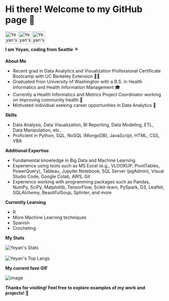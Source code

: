 # Hi there! Welcome to my GitHub page 👋

  <a href="https://www.linkedin.com/in/yeyan-wang/">
    <img align="left" alt="Yeyan's Linkedin" width="40px" 
  src="https://img.icons8.com/fluency/48/linkedin.png" />
  </a>

  <a href="https://public.tableau.com/app/profile/yeyan.wang4564">
    <img align="left" alt="Yeyan's Tableau" width="40px"
  src="https://img.icons8.com/color/48/tableau-software.png">
  </a>

  <a href="CV/Resume.pdf">
    <img align="left" alt="Yeyan's CV" width="40px" 
  src="https://img.icons8.com/dotty/80/resume.png" />
  </a>    
 
<br><br>

**I am Yeyan, coding from Seattle** ☔

**About Me**
- Recent grad in Data Analytics and Visualization Professional Certificate Bootcamp with UC Berkeley Extension 👩‍💻
- Graduated from University of Washington with a B.S. in Health Informatics and Health Information Management 🎓
- Currently a Health Informatics and Metrics Project Coordinator working on improving community health 💼
- Motivated individual seeking career opportunities in Data Analytics 👐

**Skills**
- Data Analysis, Data Visualization, BI Reporting, Data Modeling, ETL, Data Manipulation, etc.
- Proficient in Python, SQL, NoSQL (MongoDB), JavaScript, HTML, CSS, VBA

**Additional Expertise**
- Fundamental knowledge in Big Data and Machine Learning
- Experience using tools such as MS Excel (e.g., VLOOKUP, PivotTables, PowerQuery), Tableau, Jupyter Notebook, SQL Server (pgAdmin), Visual Studio Code, Google Colab, AWS, Git
- Experience working with programming packages such as Pandas, NumPy, SciPy, Matplotlib, TensorFlow, Scikit-learn, PySpark, D3, Leaflet, SQLAlchemy, BeautifulSoup, Splinter, and more

**Currently Learning**
- R
- More Machine Learning techniques
- Spanish
- Crocheting

**My Stats**

  ![Yeyan's Stats](https://github-readme-stats.vercel.app/api?username=yeyanwang) <br> <br>
  ![Yeyan's Top Langs](https://github-readme-stats.vercel.app/api/top-langs/?username=yeyanwang&layout=compact)
  
**My current fave GIF**

  ![image](https://media.giphy.com/media/cFkiFMDg3iFoI/giphy.gif)
 

**Thanks for visiting! Feel free to explore examples of my work and projects!** 🤗
